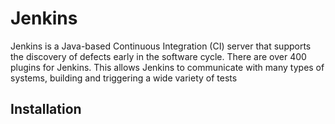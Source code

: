 # Jenkins

Jenkins is a Java-based Continuous Integration (CI) server that supports the discovery of defects early in the software cycle. There are over 400 plugins for Jenkins. This allows Jenkins to communicate with many types of systems, building and triggering a wide variety of tests

## Installation
